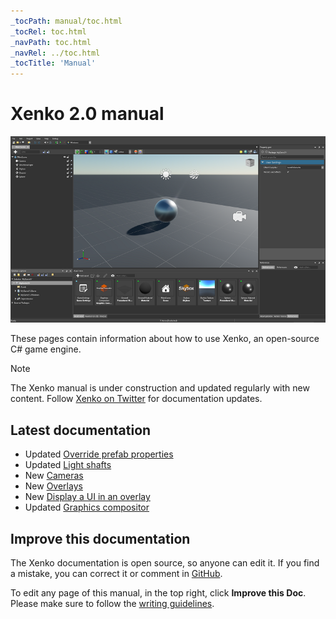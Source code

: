 ```yaml
---
_tocPath: manual/toc.html
_tocRel: toc.html
_navPath: toc.html
_navRel: ../toc.html
_tocTitle: 'Manual'
---
```


# Xenko 2.0 manual

![Manual](get-started/media/get-started.jpg)

These pages contain information about how to use Xenko, an open-source C# game engine.

>[!Note]
>The Xenko manual is under construction and updated regularly with new content. Follow [Xenko on Twitter](https://twitter.com/xenko3d?lang=en) for documentation updates.

## Latest documentation

* <span class="label label-doc-highlight">Updated</span> [Override prefab properties](game-studio/override-prefab-properties.md)
* <span class="label label-doc-highlight">Updated</span> [Light shafts](graphics/lights-and-shadows/light-shafts.md)
* <span class="label label-doc-highlight">New</span> [Cameras](graphics/cameras.md)
* <span class="label label-doc-highlight">New</span> [Overlays](virtual-reality/overlays.md)
* <span class="label label-doc-highlight">New</span> [Display a UI in an overlay](virtual-reality/display-a-UI-in-an-overlay.md)
* <span class="label label-doc-highlight">Updated</span> [Graphics compositor](graphics/graphics-compositor/index.md)

## Improve this documentation

The Xenko documentation is open source, so anyone can edit it. If you find a mistake, you can correct it or comment in [GitHub](https://github.com/SiliconStudio/xenko-docs).

To edit any page of this manual, in the top right, click **Improve this Doc**. Please make sure to follow the [writing guidelines](https://github.com/SiliconStudio/xenko-docs/blob/master-2.0/GUIDELINES.md).